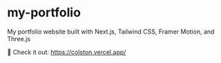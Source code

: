 # my-portfolio

My portfolio website built with Next.js, Tailwind CSS, Framer Motion, and Three.js

🌹 Check it out: https://colston.vercel.app/
